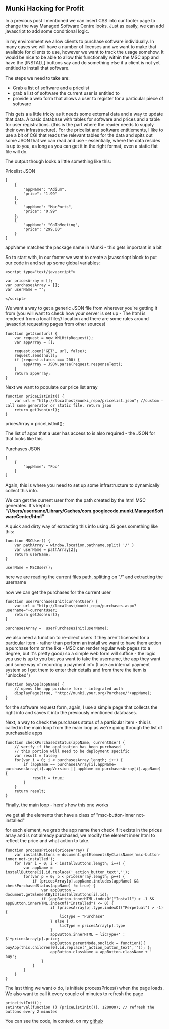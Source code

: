 
## Munki Hacking for Profit


In a previous post I mentioned we can insert CSS into our footer page to change the way Managed Software Centre looks. Just as easily, we can add javascript to add some conditional logic.

in my environment we allow clients to purchase software individually. In many cases we will have a number of licenses and we want to make that available for clients to use, however we want to track the usage somehow. It would be nice to be able to allow this functionally within the MSC app and have the \[INSTALL\] buttons say and do something else if a client is not yet entitled to install that software.

The steps we need to take are:

- Grab a list of software and a pricelist
- grab a list of software the current user is entitled to
- provide a web form that allows a user to register for a particular piece of software

This gets a a little tricky as it needs some external data and a way to update that data. A basic database with tables for software and prices and a table for user registrations. (this is the part where the reader needs to supply their own infrastructure). For the pricelist and software entitlements, I like to use a bit of CGI that reads the relevant tables for the data and spits out some JSON that we can read and use - essentially, where the data resides is up to you, as long as you can get it in the right format, even a static flat file will do.

The output though looks a little something like this:

Pricelist JSON

```
[
    {
        "appName": "Adium",
        "price": "1.99"
    },
    {
        "appName": "MacPorts",
        "price": "0.99"
    },
    {
        "appName": "GoToMeeting",
        "price": "299.00"
    }
]
```

appName matches the package name in Munki - this gets important in a bit

So to start with, in our footer we want to create a javascriopt block to put our code in and set up some global variables:

```
<script type="text/javascript">

var pricesArray = [];
var purchasesArray = [];
var userName = "";

</script>
```

We want a way to get a generic JSON file from wherever you're getting it from (you will want to check how your server is set up - The html is rendered from a local file:// location and there are some rules around javascript requesting pages from other sources)

```
function getJson(url) {
	var request = new XMLHttpRequest();
	var appArray = [];
	
	request.open('GET', url, false);
	request.send(null);
	if (request.status === 200) {
		appArray = JSON.parse(request.responseText);
	}
	return appArray;
}
```

Next we want to populate our price list array

```
function priceListInit() {
	var url = "http://localhost/munki_repo/pricelist.json"; //custom - call some generator or static file, return json
	return getJson(url);
}
```

pricesArray = priceListInit();  

The list of apps that a user has access to is also required - the JSON for that looks like this

Purchases JSON

```
[
    {
        "appName": "Foo"
    }
]
```

Again, this is where you need to set up some infrastructure to dynamically collect this info. 

We can get the current user from the path created by the html MSC generates. It's kept in **"/Users/username/Library/Caches/com.googlecode.munki.ManagedSoftwareCenter/html"** 

A quick and dirty way of extracting this info using JS goes something like this:

```
function MSCUser() {
    var pathArray = window.location.pathname.split( '/' )
    var userName = pathArray[2];
    return userName;
}

userName = MSCUser();
```

  

here we are reading the current files path, splitting on "/" and extracting the username

now we can get the purchases for the current user

```
function userPurchasesInit(currentUser) {
    var url = "http://localhost/munki_repo/purchases.aspx?username="+currentUser;
    return getJson(url);
}

purchasesArray =  userPurchasesInit(userName);
```

we also need a function to re-direct users if they aren't licensed for a particular item - rather than perform an install we want to have them action a purchase form or the like - MSC can render regular web pages (to a degree, but it's pretty good) so a simple web form will suffice - the logic you use is up to you but you want to take the username, the app they want and some way of recording a payment info (I use an internal payment system so I get them to enter their details and from there the item is "unlocked")

```
function buyApp(appName) {
    // opens the app purchase form - integrated auth
    displayPage(true, 'http://munki.your.org/Purchase/'+appName);
}
```

for the software request form, again, I use a simple page that collects the right info and saves it into the previously mentioned databases.

Next, a way to check the purchases status of a particular item - this is called in the main loop from the main loop as we're going through the list of purchasable apps

```
function checkPurchasedStatus(appName, currentUser) {
    // verify if the application has been purchased
    // this portion will need to be deployment specific
    var result = false;
    for(var i = 0; i < purchasesArray.length; i++) {
        if (appName == purchasesArray[i].appName+ purchasesArray[i].appVersion || appName == purchasesArray[i].appName) {
            result = true;
        }
    }
    return result;
}
```

Finally, the main loop - here's how this one works

we get all the elements that have a class of "msc-button-inner not-installed"

for each element, we grab the app name then check if it exists in the prices array and is not already purchased, we modify the element inner html to reflect the price and what action to take.

```
function processPrices(pricesArray) {
    var installButtons = document.getElementsByClassName('msc-button-inner not-installed');
    for (var i = 0; i < installButtons.length; i++) {
        var appName = installButtons[i].id.replace('_action_button_text','');
        for(var p = 0; p < pricesArray.length; p++) {
            if (pricesArray[p].appName.includes(appName) && checkPurchasedStatus(appName) != true) {
                var appButton = document.getElementById(installButtons[i].id);
                if (appButton.innerHTML.indexOf("Install") > -1 && appButton.innerHTML.indexOf("Installed") <= 0) {
                    if (pricesArray[p].type.indexOf("Perpetual") > -1) {
                        licType = "Purchase"
                    } else {
                        licType = pricesArray[p].type
                    }
                    appButton.innerHTML = licType+' : $'+pricesArray[p].price;
                    appButton.parentNode.onclick = function(){ buyApp(this.children[0].id.replace('_action_button_text','')); };
                    appButton.className = appButton.className + ' buy';
                }
            }
        }
    }
}
```

The last thing we want o do, is initiate processPrices() when the page loads. We also want to call it every couple of minutes to refresh the page

```
priceListInit();
setInterval(function () {priceListInit()}, 120000); // refresh the buttons every 2 minutes
```

You can see the code, in context, on my [github](https://github.com/bartreardon/munki_client_resources/tree/master/purchase_buttons)
